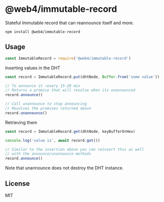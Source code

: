 # @web4/immutable-record

Stateful Immutable record that can reannounce itself and more.

```
npm install @web4/immutable-record
```

## Usage

``` js
const ImmutableRecord = require('@web4/immutable-record')
```

Inserting values in the DHT

``` js
const record = ImmutableRecord.put(dhtNode, Buffer.from('some value'))

// To announce it ~every 15-20 min
// Returns a promise that will resolve when its unannounced
record.announce()

// Call unannounce to stop announcing
// Resolves the promises returned above
record.unannounce()
```

Retrieving them

``` js
const record = ImmutableRecord.get(dhtNode, keyBufferOrHex)

console.log('value is', await record.get())

// Similar to the insertion above you can reinsert this as well
// with the announce/unannounce methods
record.announce()
```

Note that unannounce does not destroy the DHT instance.

## License

MIT
